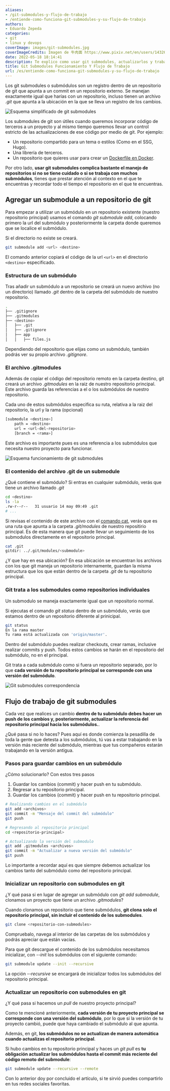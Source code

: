 ```yaml
---
aliases:
- /git-submodules-y-flujo-de-trabajo
- /entiende-como-funciona-git-submodules-y-su-flujo-de-trabajo
authors:
- Eduardo Zepeda
categories:
- git
- linux y devops
coverImage: images/git-submodules.jpg
coverImageCredits: Imagen de 牛肉面 https://www.pixiv.net/en/users/14326617
date: 2022-05-18 18:14:41
description: Te explico como usar git submodules, actualizarlos y trabajar con ellos sin errores, incluso si nunca antes lo has hecho.
title: Git Submodules Funcionamiento Y Flujo de Trabajo
url: /es/entiende-como-funciona-git-submodules-y-su-flujo-de-trabajo
---
```


Los git submodules o submódulos son un registro dentro de un repositorio de git que apunta a un commit en un repositorio externo. Se manejan exactamente igual que harías con un repositorio, incluso tienen un archivo *.git* que apunta a la ubicación en la que se lleva un registro de los cambios.

![Esquema simplificado de git submodules](images/git-submodulo-esquema-basico.jpg "Esquema simplificado de git submodules")

Los submodules de git son útiles cuando queremos incorporar código de terceros a un proyecto y al mismo tiempo queremos llevar un control estricto de las actualizaciones de ese código por medio de git. Por ejemplo:

* Un repositorio compartido para un tema o estilos (Como en el SSG, Hugo).
* Una librería de terceros.
* Un repositorio que quieres usar para crear un [Dockerfile en Docker](/es/tutorial-de-comandos-basicos-de-docker/).

Por otro lado, **usar git submodules complica bastante el manejo de repositorios si no se tiene cuidado o si se trabaja con muchos submódulos**, tienes que prestar atención al contexto en el que te encuentras y recordar todo el tiempo el repositorio en el que te encuentras.

## Agregar un submodule a un repositorio de git

Para empezar a utilizar un submódulo en un repositorio existente (nuestro repositorio principal) usamos el comando *git submodule add*, colocando primero la url del submódulo y posteriormente la carpeta donde queremos que se localice el submódulo. 

Si el directorio no existe se creará.

```bash
git submodule add <url> <destino>
```

El comando anterior copiará el código de la url `<url>` en el directorio `<destino>` especificado.

### Estructura de un submódulo

Tras añadir un submódulo a un repositorio se creará un nuevo archivo (no un directorio) llamado *.git* dentro de la carpeta del submódulo de nuestro repositorio. 

```bash
.
├── .gitignore
├── .gitmodules
├── <destino>
│   ├── .git
│   ├── .gitignore
│   ├── app
│   │   ├── files.js
```

Dependiendo del repositorio que elijas como un submódulo, también podrás ver su propio archivo *.gitignore*.

### El archivo .gitmodules

Además de copiar el código del repositorio remoto en la carpeta destino, git creará un archivo *.gitmodules* en la raiz de nuestro repositorio principal. Este archivo guarda las referencias a el o los submódulos de nuestro repositorio. 

Cada uno de estos submódulos especifica su ruta, relativa a la raiz del repositorio, la url y la rama (opcional)

```bash
[submodule <destino>]
    path = <destino>
    url = <url-del-repositorio>
    [branch = <rama>]
```

Este archivo es importante pues es una referencia a los submódulos que necesita nuestro proyecto para funcionar.

![Esquema funcionamiento de git submodules](images/funcionamiento-git-submodules.jpg "Esquema del funcionamiento de git submodules")

### El contenido del archivo .git de un submodule

¿Qué contiene el submódulo? Si entras en cualquier submódulo, verás que tiene un archivo llamado *.git*

```bash
cd <destino>
ls -la 
.rw-r--r--   31 usuario 14 may 09:49 .git
# ...
```

Si revisas el contenido de este archivo con el [comando cat](/es/comandos-de-linux-basicos-que-deberias-conocer/), verás que es una ruta que apunta a la carpeta *.git/modules* de nuestro repositirio principal. Es de esta manera que git puede llevar un seguimiento de los submodulos directamente en el repositorio principal.

```bash
cat .git
gitdir: ../.git/modules/<submodule>
```

¿Y que hay en esa ubicación? En esa ubicación se encuentran los archivos con los que git maneja un repositorio internamente, guardan la misma estructura que los que están dentro de la carpeta *.git* de tu repositorio principal.

### Git trata a los submodules como repositorios individuales

Un submodulo se maneja exactamente igual que un repositorio normal. 

Si ejecutas el comando *git status* dentro de un submódulo, verás que estamos dentro de un repositorio diferente al prinicipal.

```bash
git status
En la rama master
Tu rama está actualizada con 'origin/master'.
```

Dentro del submódulo puedes realizar checkouts, crear ramas, inclusive realizar commits y push. Todos estos cambios se harán en el repositorio del submódulo, no en el principal.

Git trata a cada submódulo como si fuera un repositorio separado, por lo que **cada versión de tu repositorio principal se corresponde con una versión del submódulo**.

![Git submodules correspondencia](images/git-submodules-correspondencia.jpg)

## Flujo de trabajo de git submodules

Cada vez que realices un cambio **dentro de tu submódulo debes hacer un push de los cambios y, posteriormente, actualizar la referencia del repositorio principal hacia los submódulos.**. 

¿Qué pasa si no lo haces? Pues aquí es donde comienza la pesadilla de toda la gente que detesta a los submódulos, tú vas a estar trabajando en la versión más reciente del submódulo, mientras que tus compañeros estarán trabajando en la versión antigua.

### Pasos para guardar cambios en un submódulo

¿Cómo solucionarlo? Con estos tres pasos

1. Guardar los cambios (commit) y hacer push en tu submódulo.
2. Regresar a tu repositorio principal.
3. Guardar los cambios (commit) y hacer push en tu repositorio principal.

```bash
# Realizando cambios en el submódulo
git add <archivos>
git commit -m "Mensaje del commit del submódulo"
git push

# Regresando al repositorio principal
cd <repositorio-principal>

# Actualizando la versión del submodulo
git add .gitmodules <archivos>
git commit -m "Actualizar a nueva versión del submódulo"
git push
```

Lo importante a recordar aquí es que siempre debemos actualizar los cambios tanto del submódulo como del repositorio principal.

### Inicializar un repositorio con submodules en git

¿Y qué pasa si en lugar de agregar un submódulo con *git add submodule*, clonamos un proyecto que tiene un archivo *.gitmodules*?

Cuando clonamos un repositorio que tiene submódulos, **git clona solo el repositorio principal, sin incluir el contenido de los submodules**.

```bash
git clone <repositorio-con-submodules>
```

Compruebalo, navega al interior de las carpetas de los submódulos y podrás apreciar que están vacias. 

Para que git descargue el contenido de los submódulos necesitamos inicializar, con *--init* los submódulos con el siguiente comando:

```bash
git submodule update --init --recursive
```

La opción *--recursive* se encargará de inicializar todos los submódulos del repositorio principal.

### Actualizar un repositorio con submodules en git

¿Y qué pasa si hacemos un *pull* de nuestro proyecto principal? 

Como te mencioné anteriormente, **cada versión de tu proyecto principal se corresponde con una versión del submódulo**, por lo que si la versión de tu proyecto cambió, puede que haya cambiado el submódulo al que apunta. 

Además, en git, **los submódulos no se actualizan de manera automática cuando actualizas el repositorio principal**. 

Si hubo cambios en tu repositorio principal y haces un *git pull* es **tu obligación actualizar los submódulos hasta el commit más reciente del código remoto del submodule**:

```bash
git submodule update --recursive --remote
```

Con lo anterior doy por concluido el artículo, si te sirvió puedes compartirlo en tus redes sociales favoritas.